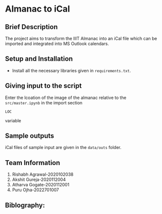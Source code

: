 # Almanac to iCal
## Brief Description

The project aims to transform the IIIT Almanac into an iCal file which can be imported and integrated into MS Outlook calendars.

## Setup and Installation

- Install all the necessary libraries given in `requirements.txt`.

## Giving input to the script
Enter the lcoation of the image of the almanac relative to the `src/master.ipynb` in the import section
```
LOC
``` 
variable

## Sample outputs

iCal files of sample input are given in the `data/outs` folder.

## Team Information

1. Rishabh Agrawal-2020102038
2. Akshit Gureja-2020112004
3. Atharva Gogate-2020112001
4. Puru Ojha-2022701007
## Biblography:
